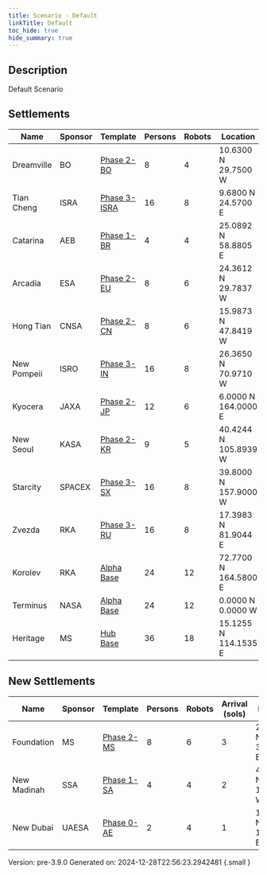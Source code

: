 ```yaml
---
title: Scenario - Default
linkTitle: Default
toc_hide: true
hide_summary: true
---
```


## Description
Default Scenario

## Settlements

|Name|Sponsor|Template|Persons|Robots|Location|Crew|
|---|---|---|---|---|---|---|
|Dreamville|BO|[Phase 2-BO](/docs/definitions/settlement/phase-2-bo)|8|4|10.6300 N 29.7500 W|[](/docs/definitions/crew/)|
|Tian Cheng|ISRA|[Phase 3-ISRA](/docs/definitions/settlement/phase-3-isra)|16|8|9.6800 N 24.5700 E|[](/docs/definitions/crew/)|
|Catarina|AEB|[Phase 1-BR](/docs/definitions/settlement/phase-1-br)|4|4|25.0892 N 58.8805 E|[](/docs/definitions/crew/)|
|Arcadia|ESA|[Phase 2-EU](/docs/definitions/settlement/phase-2-eu)|8|6|24.3612 N 29.7837 W|[](/docs/definitions/crew/)|
|Hong Tian|CNSA|[Phase 2-CN](/docs/definitions/settlement/phase-2-cn)|8|6|15.9873 N 47.8419 W|[](/docs/definitions/crew/)|
|New Pompeii|ISRO|[Phase 3-IN](/docs/definitions/settlement/phase-3-in)|16|8|26.3650 N 70.9710 W|[](/docs/definitions/crew/)|
|Kyocera|JAXA|[Phase 2-JP](/docs/definitions/settlement/phase-2-jp)|12|6|6.0000 N 164.0000 E|[](/docs/definitions/crew/)|
|New Seoul|KASA|[Phase 2-KR](/docs/definitions/settlement/phase-2-kr)|9|5|40.4244 N 105.8939 W|[](/docs/definitions/crew/)|
|Starcity|SPACEX|[Phase 3-SX](/docs/definitions/settlement/phase-3-sx)|16|8|39.8000 N 157.9000 W|[](/docs/definitions/crew/)|
|Zvezda|RKA|[Phase 3-RU](/docs/definitions/settlement/phase-3-ru)|16|8|17.3983 N 81.9044 E|[](/docs/definitions/crew/)|
|Korolev|RKA|[Alpha Base](/docs/definitions/settlement/alpha-base)|24|12|72.7700 N 164.5800 E|[](/docs/definitions/crew/)|
|Terminus|NASA|[Alpha Base](/docs/definitions/settlement/alpha-base)|24|12|0.0000 N 0.0000 W|[Alpha](/docs/definitions/crew/alpha)|
|Heritage|MS|[Hub Base](/docs/definitions/settlement/hub-base)|36|18|15.1255 N 114.1535 E|[Founders](/docs/definitions/crew/founders)|


## New Settlements

|Name|Sponsor|Template|Persons|Robots|Arrival (sols)|Location|
|---|---|---|---|---|---|------|
|Foundation|MS|[Phase 2-MS](/docs/definitions/settlement/phase-2-ms)|8|6|3|22.6532 N 37.0579 E|
|New Madinah|SSA|[Phase 1-SA](/docs/definitions/settlement/phase-1-sa)|4|4|2|45.4157 N 141.3300 W|
|New Dubai|UAESA|[Phase 0-AE](/docs/definitions/settlement/phase-0-ae)|2|4|1|13.5488 N 136.4239 E|




Version: pre-3.9.0 Generated on: 2024-12-28T22:56:23.2942481
{.small }